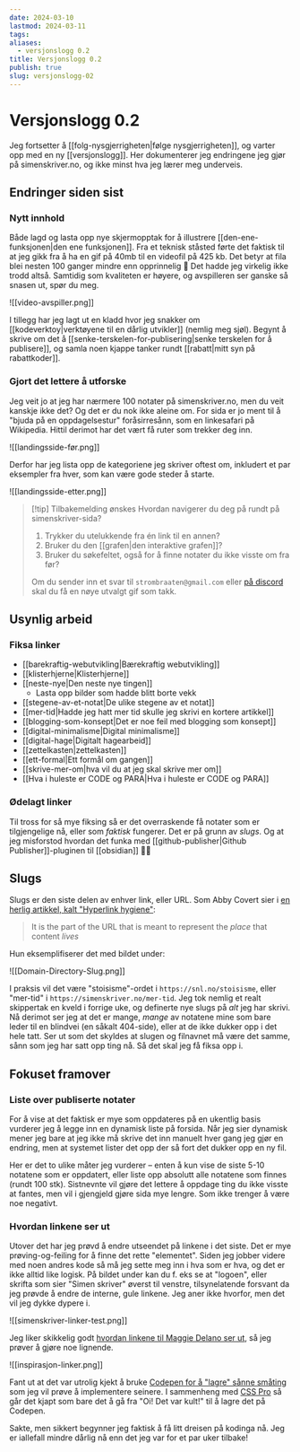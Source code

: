 ```yaml
---
date: 2024-03-10
lastmod: 2024-03-11
tags: 
aliases:
  - versjonslogg 0.2
title: Versjonslogg 0.2
publish: true
slug: versjonslogg-02
---
```


# Versjonslogg 0.2

Jeg fortsetter å [[folg-nysgjerrigheten|følge nysgjerrigheten]], og varter opp med en ny [[versjonslogg]]. Her dokumenterer jeg endringene jeg gjør på simenskriver.no, og ikke minst hva jeg lærer meg underveis.

## Endringer siden sist

### Nytt innhold

Både lagd og lasta opp nye skjermopptak for å illustrere [[den-ene-funksjonen|den ene funksjonen]]. Fra et teknisk ståsted førte det faktisk til at jeg gikk fra å ha en gif på 40mb til en videofil på 425 kb. Det betyr at fila blei nesten 100 ganger mindre enn opprinnelig 🤯 Det hadde jeg virkelig ikke trodd altså. Samtidig som kvaliteten er høyere, og avspilleren ser ganske så snasen ut, spør du meg.

![[video-avspiller.png]]

I tillegg har jeg lagt ut en kladd hvor jeg snakker om [[kodeverktoy|verktøyene til en dårlig utvikler]] (nemlig meg sjøl). Begynt å skrive om det å [[senke-terskelen-for-publisering|senke terskelen for å publisere]], og samla noen kjappe tanker rundt [[rabatt|mitt syn på rabattkoder]].

### Gjort det lettere å utforske

Jeg veit jo at jeg har nærmere 100 notater på simenskriver.no, men du veit kanskje ikke det? Og det er du nok ikke aleine om. For sida er jo ment til å "bjuda på en oppdagelsestur" foråsirresånn, som en linkesafari på Wikipedia. Hittil derimot har det vært få ruter som trekker deg inn. 

![[landingsside-før.png]]

Derfor har jeg lista opp de kategoriene jeg skriver oftest om, inkludert et par eksempler fra hver, som kan være gode steder å starte.

![[landingsside-etter.png]]

> [!tip] Tilbakemelding ønskes
> Hvordan navigerer du deg på rundt på simenskriver-sida?
> 
> 1. Trykker du utelukkende fra én link til en annen?
> 2. Bruker du den [[grafen|den interaktive grafen]]?
> 3. Bruker du søkefeltet, også for å finne notater du ikke visste om fra før?
>
>Om du sender inn et svar til `strombraaten@gmail.com` eller [på discord](https://discord.gg/f2ZrnPVbYC) skal du få en nøye utvalgt gif som takk.

## Usynlig arbeid

### Fiksa linker

- [[barekraftig-webutvikling|Bærekraftig webutvikling]]
- [[klisterhjerne|Klisterhjerne]]
- [[neste-nye|Den neste nye tingen]]
	- Lasta opp bilder som hadde blitt borte vekk
- [[stegene-av-et-notat|De ulike stegene av et notat]]
- [[mer-tid|Hadde jeg hatt mer tid skulle jeg skrivi en kortere artikkel]]
- [[blogging-som-konsept|Det er noe feil med blogging som konsept]]
- [[digital-minimalisme|Digital minimalisme]]
- [[digital-hage|Digitalt hagearbeid]]
- [[zettelkasten|zettelkasten]]
- [[ett-formal|Ett formål om gangen]]
- [[skrive-mer-om|hva vil du at jeg skal skrive mer om]]
- [[Hva i huleste er CODE og PARA|Hva i huleste er CODE og PARA]]

### Ødelagt linker

Til tross for så mye fiksing så er det overraskende få notater som er tilgjengelige nå, eller som *faktisk* fungerer. Det er på grunn av *slugs*. Og at jeg misforstod hvordan det funka med [[github-publisher|Github Publisher]]-pluginen til [[obsidian]] 🤦‍♂️

## Slugs

Slugs er den siste delen av enhver link, eller URL. Som Abby Covert sier i [en herlig artikkel, kalt "Hyperlink hygiene"](https://abbycovert.com/writing/hyperlink-hygiene/):

> It is the part of the URL that is meant to represent the *place* that content *lives*

Hun eksemplifiserer det med bildet under:

![[Domain-Directory-Slug.png]]

I praksis vil det være "stoisisme"-ordet i `https://snl.no/stoisisme`, eller "mer-tid" i `https://simenskriver.no/mer-tid`. Jeg tok nemlig et realt skippertak en kveld i forrige uke, og definerte nye slugs på *alt* jeg har skrivi. Nå derimot ser jeg at det er mange, *mange* av notatene mine som bare leder til en blindvei (en såkalt 404-side), eller at de ikke dukker opp i det hele tatt. Ser ut som det skyldes at slugen og filnavnet må være det samme, sånn som jeg har satt opp ting nå. Så det skal jeg få fiksa opp i.

## Fokuset framover

### Liste over publiserte notater

For å vise at det faktisk er mye som oppdateres på en ukentlig basis vurderer jeg å legge inn en dynamisk liste på forsida. Når jeg sier dynamisk mener jeg bare at jeg ikke må skrive det inn manuelt hver gang jeg gjør en endring, men at systemet lister det opp der så fort det dukker opp en ny fil.

Her er det to ulike måter jeg vurderer – enten å kun vise de siste 5-10 notatene som er oppdatert, eller liste opp absolutt alle notatene som finnes (rundt 100 stk). Sistnevnte vil gjøre det lettere å oppdage ting du ikke visste at fantes, men vil i gjengjeld gjøre sida mye lengre. Som ikke trenger å være noe negativt.

### Hvordan linkene ser ut

Utover det har jeg prøvd å endre utseendet på linkene i det siste. Det er mye prøving-og-feiling for å finne det rette "elementet". Siden jeg jobber videre med noen andres kode så må jeg sette meg inn i hva som er hva, og det er ikke alltid like logisk. På bildet under kan du f. eks se at "logoen", eller skrifta som sier "Simen skriver" øverst til venstre, tilsynelatende forsvant da jeg prøvde å endre de interne, gule linkene. Jeg aner ikke hvorfor, men det vil jeg dykke dypere i.

![[simenskriver-linker-test.png]]

Jeg liker skikkelig godt [hvordan linkene til Maggie Delano ser ut](https://www.maggiedelano.com/garden/), så jeg prøver å gjøre noe lignende.

![[inspirasjon-linker.png]]

Fant ut at det var utrolig kjekt å bruke [Codepen for å "lagre" sånne småting](https://codepen.io/strombraaten/pen/jORqyde) som jeg vil prøve å implementere seinere. I sammenheng med [CSS Pro](https://csspro.com/) så går det kjapt som bare det å gå fra "Oi! Det var kult!" til å lagre det på Codepen.

Sakte, men sikkert begynner jeg faktisk å få litt dreisen på kodinga nå. Jeg er iallefall mindre dårlig nå enn det jeg var for et par uker tilbake!
